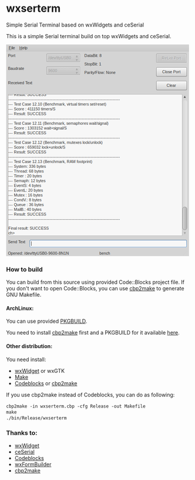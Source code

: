 # wxserterm
Simple Serial Terminal based on wxWidgets and ceSerial

This is a simple Serial terminal build on top wxWidgets and ceSerial.

![Program Preview](preview.png?raw=true)

### How to build

You can build from this source using provided Code::Blocks project file.
If you don't want to open Code::Blocks, you can use [cbp2make](https://github.com/mirai-computing/cbp2make) to generate GNU Makefile.

#### ArchLinux:
You can use provided [PKGBUILD](https://github.com/mekatronik-achmadi/wxserterm/blob/master/PKGBUILD).

You need to install [cbp2make](https://github.com/mirai-computing/cbp2make) first and a PKGBUILD for it available [here](https://github.com/mekatronik-achmadi/archmate/blob/master/packages/pkgbuild/cbp2make/PKGBUILD).

#### Other distribution:
You need install:
  - [wxWidget](https://github.com/wxWidgets/wxWidgets) or wxGTK 
  - [Make](https://www.gnu.org/software/make)
  - [Codeblocks](https://github.com/svn2github/CodeBlocks) or [cbp2make](https://github.com/mirai-computing/cbp2make)
 
 If you use cbp2make instead of Codeblocks, you can do as following:
 
 ```
 cbp2make -in wxserterm.cbp -cfg Release -out Makefile
 make
 ./bin/Release/wxserterm
 ```
 ### Thanks to:
 - [wxWidget](https://github.com/wxWidgets/wxWidgets)
 - [ceSerial](https://github.com/yan9a/serial)
 - [Codeblocks](https://github.com/svn2github/CodeBlocks)
 - [wxFormBuilder](https://github.com/wxFormBuilder/wxFormBuilder)
 - [cbp2make](https://github.com/mirai-computing/cbp2make)
 
 
 
